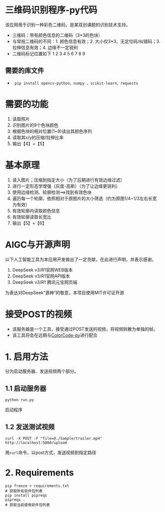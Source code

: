 # 三维码识别程序-py代码
该应用用于识别一种彩色二维码，是某双创课题的识别技术支持。
- 三维码：带有颜色信息的二维码（3*3的色块）
- 与常规二维码的不同：1. 颜色信息有效；2. 大小仅3*3，无定位码/纠错码；3. 拉伸信息有效；4. 边缘不一定锐利
- 二维码标记位置如下
1   2   3
4   5   6
7   8   9


## 需要的库文件
- ` pip install opencv-python，numpy ，scikit-learn，requests`

# 需要的功能
1. 读取照片
2. 识别图片的9个色块颜色
3. 根据色块的相对位置(1~9)读出其颜色序列
4. 读取其x/y的压缩/拉伸比率
5. 输出【4】+【5】


# 基本原理
1. 读入图片；压缩到指定大小（为了后期进行有效边缘过滤）
2. 进行一定形态学增强（灰度-高斯）（为了让边缘更锐利）
3. 使用边缘检测、轮廓检测==>找到有效色块
4. 遍历每一个轮廓，依照相对于原图片的大小筛选（约为原图1/4~1/3左右长宽为有效）
5. 有效轮廓内读取颜色信息
6. 有效轮廓读取长宽比
7. 输出【5】+【6】


# AIGC与开源声明
以下人工智能工具为本应用开发做出了一定贡献，在此进行声明，并表示感谢。

1. DeepSeek v3/R1官网WEB版本
2. DeepSeek v3/R1官网API版本
3. DeepSeek v3/R1 腾讯元宝网页端

为表达对DeepSeek“源神”的敬意，本项目使用MIT许可证开源


# 接受POST的视频

- 该服务器是一个工具，接受通过POST发送的视频，将视频拆散为单独的帧。
- 该工具将会在远期与[ColorCode-py](https://github.com/CloudAir754/ColorCode-py)进行配合

# 1. 启用方法
分为启动服务器、发送视频两个部分。
## 1.1 启动服务器
```
python run.py
```
启动程序
## 1.2 发送测试视频
```
curl -X POST -F "file=@./Sample/trailer.mp4" http://localhost:5000/upload
```
用`curl`命令，以post方式，发送视频到指定路径


# 2. Requirements
```
pip freeze > requirements.txt
# 获取所有软件包列表
pip install pipreqs
pipreqs .
# 获取当前使用软件包列表
```
